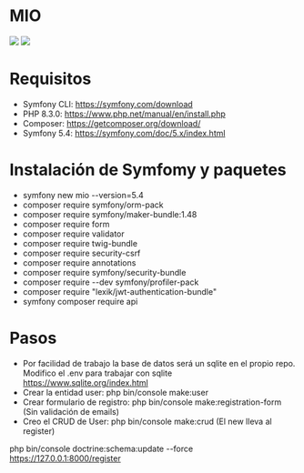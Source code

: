 # MIO

<img src="https://jorgebenitezlopez.com/github/symfony.jpg">
<img src="https://img.shields.io/static/v1?label=PHP&message=Symfony&color=green">

# Requisitos

- Symfony CLI: https://symfony.com/download
- PHP 8.3.0: https://www.php.net/manual/en/install.php
- Composer: https://getcomposer.org/download/
- Symfony 5.4: https://symfony.com/doc/5.x/index.html

# Instalación de Symfomy y paquetes

- symfony new mio --version=5.4
- composer require symfony/orm-pack
- composer require symfony/maker-bundle:1.48
- composer require form
- composer require validator
- composer require twig-bundle 
- composer require security-csrf 
- composer require annotations
- composer require symfony/security-bundle
- composer require --dev symfony/profiler-pack 
- composer require "lexik/jwt-authentication-bundle"
- symfony composer require api

# Pasos

- Por facilidad de trabajo la base de datos será un sqlite en el propio repo. Modifico el .env para trabajar con sqlite https://www.sqlite.org/index.html
- Crear la entidad user: php bin/console make:user
- Crear formulario de registro: php bin/console make:registration-form (Sin validación de emails)
- Creo el CRUD de User: php bin/console make:crud (El new lleva al register)

php bin/console doctrine:schema:update --force
https://127.0.0.1:8000/register

